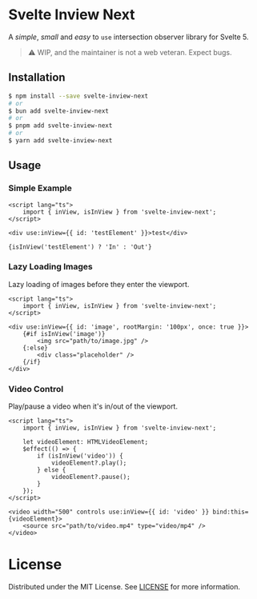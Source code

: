 # Svelte Inview Next

A _simple_, _small_ and _easy_ to `use` intersection observer library for Svelte 5.

> ⚠ WIP, and the maintainer is not a web veteran. Expect bugs.

## Installation

```sh
$ npm install --save svelte-inview-next
# or
$ bun add svelte-inview-next
# or
$ pnpm add svelte-inview-next
# or
$ yarn add svelte-inview-next
```

## Usage

### Simple Example

```svelte
<script lang="ts">
    import { inView, isInView } from 'svelte-inview-next';
</script>

<div use:inView={{ id: 'testElement' }}>test</div>

{isInView('testElement') ? 'In' : 'Out'}
```

### Lazy Loading Images

Lazy loading of images before they enter the viewport.

```svelte
<script lang="ts">
    import { inView, isInView } from 'svelte-inview-next';
</script>

<div use:inView={{ id: 'image', rootMargin: '100px', once: true }}>
    {#if isInView('image')}
        <img src="path/to/image.jpg" />
    {:else}
        <div class="placeholder" />
    {/if}
</div>
```

### Video Control

Play/pause a video when it's in/out of the viewport.

```svelte
<script lang="ts">
    import { inView, isInView } from 'svelte-inview-next';

    let videoElement: HTMLVideoElement;
    $effect(() => {
        if (isInView('video')) {
            videoElement?.play();
        } else {
            videoElement?.pause();
        }
    });
</script>

<video width="500" controls use:inView={{ id: 'video' }} bind:this={videoElement}>
    <source src="path/to/video.mp4" type="video/mp4" />
</video>
```

# License

Distributed under the MIT License. See [LICENSE](./LICENSE) for more information.

